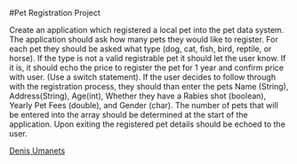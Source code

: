 #Pet Registration Project

Create an application which registered a local pet into the pet data system. The application should ask how many pets they would like to register. For each pet they should be asked what type (dog, cat, fish, bird, reptile, or horse). If the type is not a valid registrable pet it should let the user know. If it is, it should echo the price to register the pet for 1 year and confirm price with user. (Use a switch statement). If the user decides to follow through with the registration process, they should than enter the pets Name (String), Address(String), Age(int), Whether they have a Rabies shot (boolean), Yearly Pet Fees (double), and Gender (char). The number of pets that will be entered into the array should be determined at the start of the application. Upon exiting the registered pet details should be echoed to the user.

[Denis Umanets](http://sqasolution.com)
